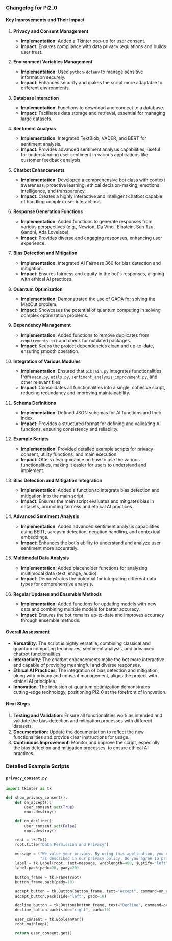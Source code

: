 ### Changelog for Pi2_0

#### Key Improvements and Their Impact

1. **Privacy and Consent Management**
   - **Implementation**: Added a Tkinter pop-up for user consent.
   - **Impact**: Ensures compliance with data privacy regulations and builds user trust.

2. **Environment Variables Management**
   - **Implementation**: Used `python-dotenv` to manage sensitive information securely.
   - **Impact**: Enhances security and makes the script more adaptable to different environments.

3. **Database Interaction**
   - **Implementation**: Functions to download and connect to a database.
   - **Impact**: Facilitates data storage and retrieval, essential for managing large datasets.

4. **Sentiment Analysis**
   - **Implementation**: Integrated TextBlob, VADER, and BERT for sentiment analysis.
   - **Impact**: Provides advanced sentiment analysis capabilities, useful for understanding user sentiment in various applications like customer feedback analysis.

5. **Chatbot Enhancements**
   - **Implementation**: Developed a comprehensive bot class with context awareness, proactive learning, ethical decision-making, emotional intelligence, and transparency.
   - **Impact**: Creates a highly interactive and intelligent chatbot capable of handling complex user interactions.

6. **Response Generation Functions**
   - **Implementation**: Added functions to generate responses from various perspectives (e.g., Newton, Da Vinci, Einstein, Sun Tzu, Gandhi, Ada Lovelace).
   - **Impact**: Provides diverse and engaging responses, enhancing user experience.

7. **Bias Detection and Mitigation**
   - **Implementation**: Integrated AI Fairness 360 for bias detection and mitigation.
   - **Impact**: Ensures fairness and equity in the bot's responses, aligning with ethical AI practices.

8. **Quantum Optimization**
   - **Implementation**: Demonstrated the use of QAOA for solving the MaxCut problem.
   - **Impact**: Showcases the potential of quantum computing in solving complex optimization problems.

9. **Dependency Management**
   - **Implementation**: Added functions to remove duplicates from `requirements.txt` and check for outdated packages.
   - **Impact**: Keeps the project dependencies clean and up-to-date, ensuring smooth operation.

10. **Integration of Various Modules**
    - **Implementation**: Ensured that `pibrain.py` integrates functionalities from `main.py`, `utils.py`, `sentiment_analysis_improvement.py`, and other relevant files.
    - **Impact**: Consolidates all functionalities into a single, cohesive script, reducing redundancy and improving maintainability.

11. **Schema Definitions**
    - **Implementation**: Defined JSON schemas for AI functions and their index.
    - **Impact**: Provides a structured format for defining and validating AI functions, ensuring consistency and reliability.

12. **Example Scripts**
    - **Implementation**: Provided detailed example scripts for privacy consent, utility functions, and main execution.
    - **Impact**: Offers clear guidance on how to use the various functionalities, making it easier for users to understand and implement.

13. **Bias Detection and Mitigation Integration**
    - **Implementation**: Added a function to integrate bias detection and mitigation into the main script.
    - **Impact**: Ensures the main script evaluates and mitigates bias in datasets, promoting fairness and ethical AI practices.

14. **Advanced Sentiment Analysis**
    - **Implementation**: Added advanced sentiment analysis capabilities using BERT, sarcasm detection, negation handling, and contextual embeddings.
    - **Impact**: Enhances the bot's ability to understand and analyze user sentiment more accurately.

15. **Multimodal Data Analysis**
    - **Implementation**: Added placeholder functions for analyzing multimodal data (text, image, audio).
    - **Impact**: Demonstrates the potential for integrating different data types for comprehensive analysis.

16. **Regular Updates and Ensemble Methods**
    - **Implementation**: Added functions for updating models with new data and combining multiple models for better accuracy.
    - **Impact**: Ensures the bot remains up-to-date and improves accuracy through ensemble methods.

#### Overall Assessment

- **Versatility**: The script is highly versatile, combining classical and quantum computing techniques, sentiment analysis, and advanced chatbot functionalities.
- **Interactivity**: The chatbot enhancements make the bot more interactive and capable of providing meaningful and diverse responses.
- **Ethical AI Practices**: The integration of bias detection and mitigation, along with privacy and consent management, aligns the project with ethical AI principles.
- **Innovation**: The inclusion of quantum optimization demonstrates cutting-edge technology, positioning Pi2_0 at the forefront of innovation.

#### Next Steps

1. **Testing and Validation**: Ensure all functionalities work as intended and validate the bias detection and mitigation processes with different datasets.
2. **Documentation**: Update the documentation to reflect the new functionalities and provide clear instructions for usage.
3. **Continuous Improvement**: Monitor and improve the script, especially the bias detection and mitigation processes, to ensure ethical AI practices.

### Detailed Example Scripts

#### `privacy_consent.py`

```python
import tkinter as tk

def show_privacy_consent():
    def on_accept():
        user_consent.set(True)
        root.destroy()

    def on_decline():
        user_consent.set(False)
        root.destroy()

    root = tk.Tk()
    root.title("Data Permission and Privacy")

    message = ("We value your privacy. By using this application, you consent to the collection and use of your data "
               "as described in our privacy policy. Do you agree to proceed?")
    label = tk.Label(root, text=message, wraplength=400, justify="left")
    label.pack(padx=20, pady=20)

    button_frame = tk.Frame(root)
    button_frame.pack(pady=10)

    accept_button = tk.Button(button_frame, text="Accept", command=on_accept)
    accept_button.pack(side="left", padx=10)

    decline_button = tk.Button(button_frame, text="Decline", command=on_decline)
    decline_button.pack(side="right", padx=10)

    user_consent = tk.BooleanVar()
    root.mainloop()

    return user_consent.get()
